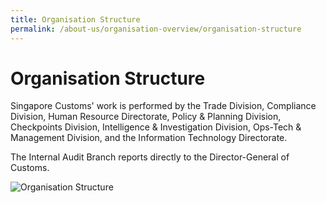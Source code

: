 ```yaml
---
title: Organisation Structure 
permalink: /about-us/organisation-overview/organisation-structure
---
```


# Organisation Structure

Singapore Customs' work is performed by the Trade Division, Compliance Division, Human Resource Directorate, Policy & Planning Division, Checkpoints Division, Intelligence & Investigation Division, Ops-Tech & Management Division, and the Information Technology Directorate.

The Internal Audit Branch reports directly to the Director-General of Customs.

![Organisation Structure](/images/about-us/OrganisationStructure-29Apr.jpg) 
